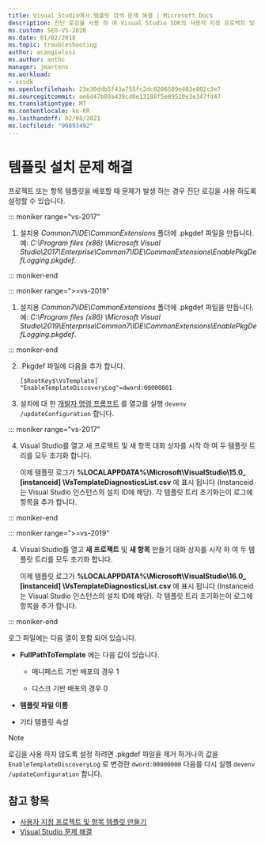 ```yaml
---
title: Visual Studio에서 템플릿 검색 문제 해결 | Microsoft Docs
description: 진단 로깅을 사용 하 여 Visual Studio SDK의 사용자 지정 프로젝트 및 템플릿 배포 문제를 해결 하는 방법을 알아봅니다.
ms.custom: SEO-VS-2020
ms.date: 01/02/2018
ms.topic: troubleshooting
author: acangialosi
ms.author: anthc
manager: jmartens
ms.workload:
- vssdk
ms.openlocfilehash: 23e30ddb5f43a755fc2dc0206509e403e802c3e7
ms.sourcegitcommit: ae6d47b09a439cd0e13180f5e89510e3e347fd47
ms.translationtype: MT
ms.contentlocale: ko-KR
ms.lasthandoff: 02/08/2021
ms.locfileid: "99893492"
---
```

# <a name="troubleshooting-template-installation"></a>템플릿 설치 문제 해결

프로젝트 또는 항목 템플릿을 배포할 때 문제가 발생 하는 경우 진단 로깅을 사용 하도록 설정할 수 있습니다.

::: moniker range="vs-2017"

1. 설치용 *Common7\IDE\CommonExtensions* 폴더에 .pkgdef 파일을 만듭니다. 예: *C:\Program files (x86) \Microsoft Visual Studio\2017\Enterprise\Common7\IDE\CommonExtensions\EnablePkgDefLogging.pkgdef*.

::: moniker-end

::: moniker range=">=vs-2019"

1. 설치용 *Common7\IDE\CommonExtensions* 폴더에 .pkgdef 파일을 만듭니다. 예: *C:\Program files (x86) \Microsoft Visual Studio\2019\Enterprise\Common7\IDE\CommonExtensions\EnablePkgDefLogging.pkgdef*.

::: moniker-end

2. .Pkgdef 파일에 다음을 추가 합니다.

    ```
    [$RootKey$\VsTemplate]
    "EnableTemplateDiscoveryLog"=dword:00000001
    ```

3. 설치에 대 한 [개발자 명령 프롬프트](/dotnet/framework/tools/developer-command-prompt-for-vs) 를 열고를 실행 `devenv /updateConfiguration` 합니다.

::: moniker range="vs-2017"

4. Visual Studio를 열고 새 프로젝트 및 새 항목 대화 상자를 시작 하 여 두 템플릿 트리를 모두 초기화 합니다.

   이제 템플릿 로그가 **%LOCALAPPDATA%\Microsoft\VisualStudio\15.0_ [instanceid] \VsTemplateDiagnosticsList.csv** 에 표시 됩니다 (Instanceid는 Visual Studio 인스턴스의 설치 ID에 해당). 각 템플릿 트리 초기화는이 로그에 항목을 추가 합니다.

::: moniker-end

::: moniker range=">=vs-2019"

4. Visual Studio를 열고 **새 프로젝트** 및 **새 항목** 만들기 대화 상자를 시작 하 여 두 템플릿 트리를 모두 초기화 합니다.

   이제 템플릿 로그가 **%LOCALAPPDATA%\Microsoft\VisualStudio\16.0_ [instanceid] \VsTemplateDiagnosticsList.csv** 에 표시 됩니다 (Instanceid는 Visual Studio 인스턴스의 설치 ID에 해당). 각 템플릿 트리 초기화는이 로그에 항목을 추가 합니다.

::: moniker-end

로그 파일에는 다음 열이 포함 되어 있습니다.

- **FullPathToTemplate** 에는 다음 값이 있습니다.

  - 매니페스트 기반 배포의 경우 1

  - 디스크 기반 배포의 경우 0

- **템플릿 파일 이름**

- 기타 템플릿 속성

> [!NOTE]
> 로깅을 사용 하지 않도록 설정 하려면 .pkgdef 파일을 제거 하거나의 값을 `EnableTemplateDiscoveryLog` 로 변경한 `dword:00000000` 다음를 다시 실행 `devenv /updateConfiguration` 합니다.

## <a name="see-also"></a>참고 항목

- [사용자 지정 프로젝트 및 항목 템플릿 만들기](creating-custom-project-and-item-templates.md)
- [Visual Studio 문제 해결](/troubleshoot/visualstudio/welcome-visual-studio/)
